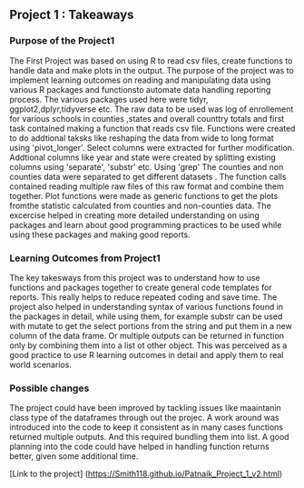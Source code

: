 ##  Project 1 : Takeaways
### Purpose of the Project1
The First Project was based on using R to read csv files, create functions to handle data and make plots in the output.
The purpose of the project was to implement learning outcomes on reading and manipulating data using various R packages and functionsto automate data handling reporting process. The various packages used here were tidyr, ggplot2,dplyr,tidyverse etc. The raw data to be used was log of enrollement for various schools in counties ,states  and overall counttry totals and first task contained making a function that reads csv file. Functions were created to do addtional taksks like reshaping the data from wide to long format using 'pivot_longer'. Select columns were extracted for further modification. Addtional columns like year and state were created by splitting existing columns using 'separate', 'substr' etc. Using 'grep'  The counties and non counties data were separated to get different datasets . The function calls contained reading multiple raw files of this raw format and combine them together. Plot functions were made as generic functions to get the plots fromthe statistic calculated from counties and non-counties data. The excercise helped in creating more detailed understanding on using packages and learn about good programming practices to be used while using these packages and making good reports. 

### Learning Outcomes from Project1
The key takesways from this project was to understand how to use functions and packages together to create general code templates for reports. This really helps to reduce repeated coding and save time. The project also helped in understanding syntax of various functions found in the packages in detail, while using them, for example substr can be used with mutate to get the select portions from the string and put them in a new column of the data frame. Or multiple outputs can be returned in function only by combining them into a list ot other object. This was perceived as a good practice to use R learning outcomes in detail and apply them to real world scenarios.

### Possible changes
The project could have been improved by tackling issues like maaintanin class type of the dataframes through out the projec.  A work around was introduced into the code to keep it consistent as in many cases functions returned multiple outputs. And this required bundling them into list. A good planning into the code could have helped in handling function returns better, given some additional time.

[Link to the project] (https://Smith118.github.io/Patnaik_Project_1_v2.html)






